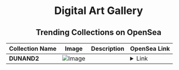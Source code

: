 <div align="center">

# Digital Art Gallery

## Trending Collections on OpenSea

| Collection Name                       | Image                                                                                     | Description                       | OpenSea Link                                                                                          |
|---------------------------------------|-------------------------------------------------------------------------------------------|-----------------------------------|--------------------------------------------------------------------------------------------------------|
| **DUNAND2** | ![Image](https://i.seadn.io/s/raw/files/c96938cd8b40843fe2a27dae0fe5ccf9.png?w=500&auto=format?w=200&auto=format) |  | <details><summary>Link</summary>[DUNAND2](https://opensea.io/collection/dunand2)</details> |

</div>